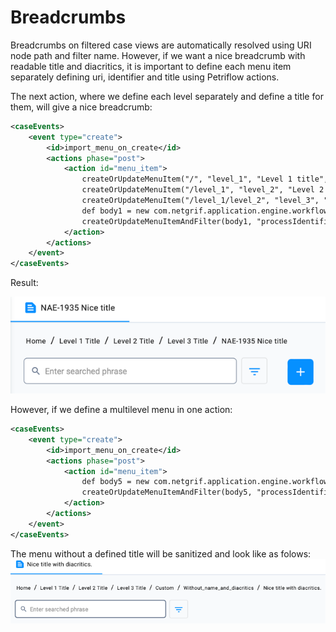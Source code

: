 # Breadcrumbs
Breadcrumbs on filtered case views are automatically resolved using URI node path and filter name. However,
if we want a nice breadcrumb with readable title and diacritics, it is important to define each menu item
separately defining uri, identifier and title using Petriflow actions.

The next action, where we define each level separately and define a title for them, will give a nice breadcrumb:
```xml
<caseEvents>
    <event type="create">
        <id>import_menu_on_create</id>
        <actions phase="post">
            <action id="menu_item">
                createOrUpdateMenuItem("/", "level_1", "Level 1 title", "feedback")
                createOrUpdateMenuItem("/level_1", "level_2", "Level 2 title", "feedback")
                createOrUpdateMenuItem("/level_1/level_2", "level_3", "Level 3 title", "feedback")
                def body1 = new com.netgrif.application.engine.workflow.domain.menu.MenuItemBody("/level_1/level_2/level_3", "nae_1935_1", "NAE-1935 Nice title", "text_snippet")
                createOrUpdateMenuItemAndFilter(body1, "processIdentifier:nae_1935", "Case", "private", ["nae_1935"])
            </action>
        </actions>
    </event>
</caseEvents>
```
Result:

![img_1.png](img_1.png)

However, if we define a multilevel menu in one action:
```xml
<caseEvents>
    <event type="create">
        <id>import_menu_on_create</id>
        <actions phase="post">
            <action id="menu_item">
                def body5 = new com.netgrif.application.engine.workflow.domain.menu.MenuItemBody("/level_1/level_2/level_3/custom/without_name_and_diacritics", "with_diacritics", "Nice title with diacritics.", "text_snippet")
                createOrUpdateMenuItemAndFilter(body5, "processIdentifier:nae_1935", "Case", "private", ["nae_1935"])
            </action>
        </actions>
    </event>
</caseEvents>
```
The menu without a defined title will be sanitized and look like as folows:
![img.png](img.png)

